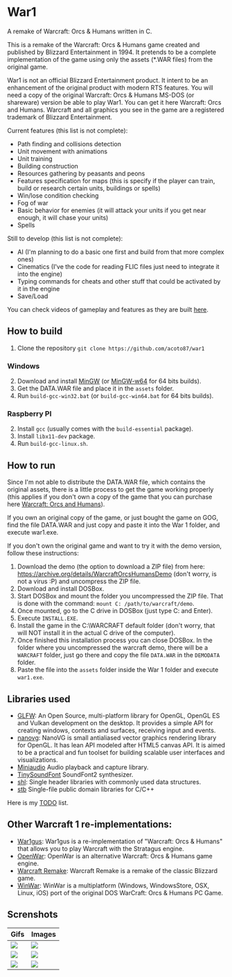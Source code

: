 # War1

A remake of Warcraft: Orcs & Humans written in C.

This is a remake of the Warcraft: Orcs & Humans game created and published by Blizzard Entertainment in 1994. It pretends to be a complete implementation of the game using only the assets (*.WAR files) from the original game.

War1 is not an official Blizzard Entertainment product. It intent to be an enhancement of the original product with modern RTS features. You will need a copy of the original Warcraft: Orcs & Humans MS-DOS (or shareware) version be able to play War1. You can get it here Warcraft: Orcs and Humans. Warcraft and all graphics you see in the game are a registered trademark of Blizzard Entertainment.

Current features (this list is not complete):

* Path finding and collisions detection
* Unit movement with animations
* Unit training
* Building construction
* Resources gathering by peasants and peons
* Features specification for maps (this is specify if the player can train, build or research certain units, buildings or spells)
* Win/lose condition checking
* Fog of war
* Basic behavior for enemies (it will attack your units if you get near enough, it will chase your units)
* Spells

Still to develop (this list is not complete):

* AI (I'm planning to do a basic one first and build from that more complex ones)
* Cinematics (I've the code for reading FLIC files just need to integrate it into the engine)
* Typing commands for cheats and other stuff that could be activated by it in the engine
* Save/Load

You can check videos of gameplay and features as they are built [here](https://www.youtube.com/playlist?list=PLgN8fwyHpZaY42SjuwAQ4MPJ1rD9w1Kym).

## How to build

1. Clone the repository `git clone https://github.com/acoto87/war1`

### Windows
2. Download and install [MinGW](http://www.mingw.org/) (or [MinGW-w64](http://mingw-w64.org) for 64 bits builds).
3. Get the DATA.WAR file and place it in the `assets` folder.
4. Run `build-gcc-win32.bat` (or `build-gcc-win64.bat` for 64 bits builds).

### Raspberry PI
2. Install `gcc` (usually comes with the `build-essential` package).
3. Install `libx11-dev` package.
4. Run `build-gcc-linux.sh`.

## How to run

Since I'm not able to distribute the DATA.WAR file, which contains the original assets, there is a little process to get the game working properly (this applies if you don't own a copy of the game that you can purchase here [Warcraft: Orcs and Humans](https://www.gog.com/game/warcraft_orcs_and_humans)).

If you own an original copy of the game, or just bought the game on GOG, find the file DATA.WAR and just copy and paste it into the War 1 folder, and execute war1.exe.

If you don't own the original game and want to try it with the demo version, follow these instructions:

1. Download the demo (the option to download a ZIP file) from here: https://archive.org/details/WarcraftOrcsHumansDemo (don't worry, is not a virus :P) and uncompress the ZIP file.
2. Download and install DOSBox.
3. Start DOSBox and mount the folder you uncompressed the ZIP file. That is done with the command: `mount C: /path/to/warcraft/demo`.
4. Once mounted, go to the C drive in DOSBox (just type C: and Enter).
5. Execute `INSTALL.EXE`.
6. Install the game in the C:\WARCRAFT default folder (don't worry, that will NOT install it in the actual C drive of the computer).
7. Once finished this installation process you can close DOSBox. In the folder where you uncompressed the warcraft demo, there will be a `WARCRAFT` folder, just go there and copy the file `DATA.WAR` in the `DEMODATA` folder.
8. Paste the file into the `assets` folder inside the War 1 folder and execute `war1.exe`.

## Libraries used

* [GLFW](https://www.glfw.org/): An Open Source, multi-platform library for OpenGL, OpenGL ES and Vulkan development on the desktop. It provides a simple API for creating windows, contexts and surfaces, receiving input and events.
* [nanovg](https://github.com/memononen/nanovg): NanoVG is small antialiased vector graphics rendering library for OpenGL. It has lean API modeled after HTML5 canvas API. It is aimed to be a practical and fun toolset for building scalable user interfaces and visualizations.
* [Miniaudio](https://github.com/dr-soft/miniaudio) Audio playback and capture library.
* [TinySoundFont](https://github.com/schellingb/TinySoundFont) SoundFont2 synthesizer.
* [shl](https://github.com/acoto87/shl): Single header libraries with commonly used data structures.
* [stb](https://github.com/nothings/stb) Single-file public domain libraries for C/C++

Here is my [TODO](https://github.com/acoto87/war1/blob/master/todo.md) list.

## Other Warcraft 1 re-implementations:

* [War1gus](https://wargus.github.io/war1gus.html): War1gus is a re-implementation of "Warcraft: Orcs & Humans" that allows you to play Warcraft with the Stratagus engine.
* [OpenWar](https://phix.itch.io/openwar): OpenWar is an alternative Warcraft: Orcs & Humans game engine.
* [Warcraft Remake](http://www.b3dgs.com/v7/page.php?lang=en&section=warcraft_remake): Warcraft Remake is a remake of the classic Blizzard game.
* [WinWar](https://github.com/CAMongrel/WinWar): WinWar is a multiplatform (Windows, WindowsStore, OSX, Linux, iOS) port of the original DOS WarCraft: Orcs & Humans PC Game.

## Screnshots

Gifs                      |  Images
------------------------- | -------------------------
![](https://github.com/acoto87/war1/blob/master/pics/gif1.gif) | ![](https://github.com/acoto87/war1/blob/master/pics/pic1.png)
![](https://github.com/acoto87/war1/blob/master/pics/gif2.gif) | ![](https://github.com/acoto87/war1/blob/master/pics/pic2.png)
![](https://github.com/acoto87/war1/blob/master/pics/gif3.gif) | ![](https://github.com/acoto87/war1/blob/master/pics/pic3.png)